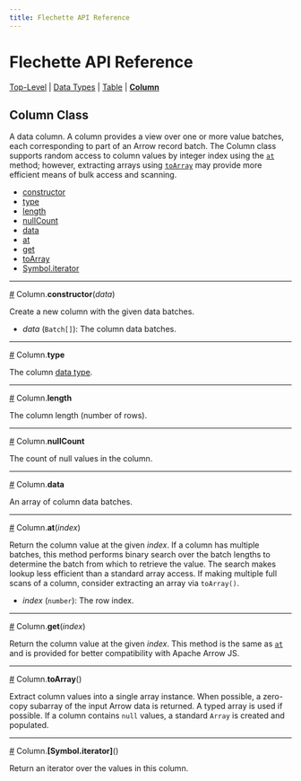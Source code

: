 ```yaml
---
title: Flechette API Reference
---
```

# Flechette API Reference

[Top-Level](/flechette/api) | [Data Types](data-types) | [Table](table) | [**Column**](column)

## Column Class

A data column. A column provides a view over one or more value batches, each corresponding to part of an Arrow record batch. The Column class supports random access to column values by integer index using the [`at`](#at) method; however, extracting arrays using [`toArray`](#toArray) may provide more efficient means of bulk access and scanning.

* [constructor](#constructor)
* [type](#type)
* [length](#length)
* [nullCount](#nullCount)
* [data](#data)
* [at](#at)
* [get](#get)
* [toArray](#toArray)
* [Symbol.iterator](#iterator)

<hr/><a id="constructor" href="#constructor">#</a>
Column.<b>constructor</b>(<i>data</i>)

Create a new column with the given data batches.

* *data* (`Batch[]`): The column data batches.

<hr/><a id="type" href="#type">#</a>
Column.<b>type</b>

The column [data type](data-types).

<hr/><a id="length" href="#length">#</a>
Column.<b>length</b>

The column length (number of rows).

<hr/><a id="nullCount" href="#nullCount">#</a>
Column.<b>nullCount</b>

The count of null values in the column.

<hr/><a id="data" href="#data">#</a>
Column.<b>data</b>

An array of column data batches.

<hr/><a id="at" href="#at">#</a>
Column.<b>at</b>(<i>index</i>)

Return the column value at the given *index*. If a column has multiple batches, this method performs binary search over the batch lengths to determine the batch from which to retrieve the value. The search makes lookup less efficient than a standard array access. If making multiple full scans of a column, consider extracting an array via `toArray()`.

* *index* (`number`): The row index.

<hr/><a id="get" href="#get">#</a>
Column.<b>get</b>(<i>index</i>)

Return the column value at the given *index*. This method is the same as [`at`](#at) and is provided for better compatibility with Apache Arrow JS.

<hr/><a id="toArray" href="#toArray">#</a>
Column.<b>toArray</b>()

Extract column values into a single array instance. When possible, a zero-copy subarray of the input Arrow data is returned. A typed array is used if possible. If a column contains `null` values, a standard `Array` is created and populated.

<hr/><a id="iterator" href="#iterator">#</a>
Column.<b>[Symbol.iterator]</b>()

Return an iterator over the values in this column.
